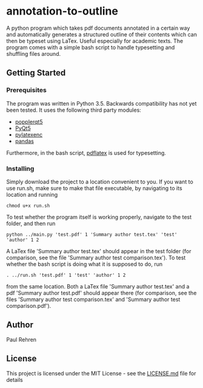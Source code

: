 # annotation-to-outline

A python program which takes pdf documents annotated in a certain way and automatically generates a structured outline of their contents which can then be typeset using LaTex. Useful especially for academic texts. The program comes with a simple bash script to handle typesetting and shuffling files around.

## Getting Started

### Prerequisites

The program was written in Python 3.5. Backwards compatibility has not yet been tested. 
It uses the following third party modules:
* [popplerqt5](https://github.com/wbsoft/python-poppler-qt5)
* [PyQt5](https://www.riverbankcomputing.com/software/pyqt/intro)
* [pylatexenc](https://github.com/phfaist/pylatexenc) 
* [pandas](https://pandas.pydata.org/)

Furthermore, in the bash script, [pdflatex](https://gist.github.com/rain1024/98dd5e2c6c8c28f9ea9d) is used for typesetting.

### Installing

Simply download the project to a location convenient to you. If you want to use run.sh, make sure to make that file executable, by navigating to its location and running
```
chmod u+x run.sh
```
To test whether the program itself is working properly, navigate to the test folder, and then run
```
python ../main.py 'test.pdf' 1 'Summary author test.tex' 'test' 'author' 1 2
```

A LaTex file 'Summary author test.tex' should appear in the test folder (for comparison, see the file 'Summary author test comparison.tex'). To test whether the bash script is doing what it is supposed to do, run
```
. ../run.sh 'test.pdf' 1 'test' 'author' 1 2
```
from the same location. Both a LaTex file 'Summary author test.tex' and a pdf 'Summary author test.pdf' should appear there (for comparison, see the files 'Summary author test comparison.tex' and 'Summary author test comparison.pdf').

## Author

Paul Rehren

## License

This project is licensed under the MIT License - see the [LICENSE.md](LICENSE.md) file for details


